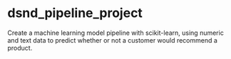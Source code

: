 # dsnd_pipeline_project
Create a machine learning model pipeline with scikit-learn, using numeric and text data to predict whether or not a customer would recommend a product.
